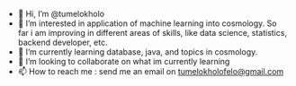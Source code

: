 - 👋 Hi, I’m @tumelokholo
- 👀 I’m interested in application of machine learning into cosmology. So far i am improving in different areas of skills, like data science, statistics, backend developer, etc.
- 🌱 I’m currently learning database, java, and topics in cosmology.
- 💞️ I’m looking to collaborate on what im currently learning
- 📫 How to reach me : send me an email on tumelokholofelo@gmail.com

<!---
tumelokholo/tumelokholo is a ✨ special ✨ repository because its `README.md` (this file) appears on your GitHub profile.
You can click the Preview link to take a look at your changes.
--->
